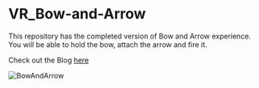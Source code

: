 # VR_Bow-and-Arrow

This repository has the completed version of Bow and Arrow experience. You will be able to hold the bow, attach the arrow and fire it.

Check out the Blog [here]()

![BowAndArrow](https://user-images.githubusercontent.com/94760299/148019648-f0e6f239-7acb-4a94-a1cc-d3a958575811.gif)

